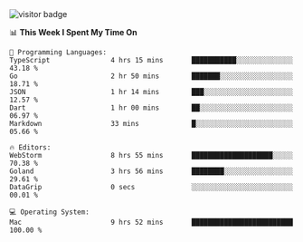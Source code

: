 <img src="https://visitor-badge.laobi.icu/badge?page_id=andikaleonardo.andikaleonardo" alt="visitor badge"/> 

📊 **This Week I Spent My Time On** 

```text
💬 Programming Languages: 
TypeScript               4 hrs 15 mins       ███████████░░░░░░░░░░░░░░   43.18 %
Go                       2 hr 50 mins        ███████░░░░░░░░░░░░░░░░░░   18.71 % 
JSON                     1 hr 14 mins        ███░░░░░░░░░░░░░░░░░░░░░░   12.57 % 
Dart                     1 hr 00 mins        ██░░░░░░░░░░░░░░░░░░░░░░░   06.97 % 
Markdown                 33 mins             █░░░░░░░░░░░░░░░░░░░░░░░░   05.66 % 

🔥 Editors: 
WebStorm                 8 hrs 55 mins       ████████████████████░░░░░   70.38 % 
Goland                   3 hrs 56 mins       ████████░░░░░░░░░░░░░░░░░   29.61 % 
DataGrip                 0 secs              ░░░░░░░░░░░░░░░░░░░░░░░░░   00.01 % 

💻 Operating System: 
Mac                      9 hrs 52 mins       █████████████████████████   100.00 % 
```
